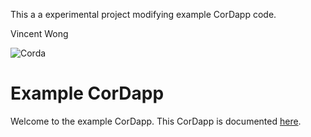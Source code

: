 
This a a experimental project modifying example CorDapp code.

Vincent Wong

![Corda](https://www.corda.net/wp-content/uploads/2016/11/fg005_corda_b.png)

# Example CorDapp
Welcome to the example CorDapp. This CorDapp is documented [here](http://docs.corda.net/tutorial-cordapp.html).

